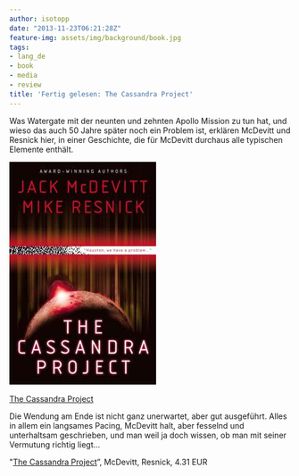 ```yaml
---
author: isotopp
date: "2013-11-23T06:21:28Z"
feature-img: assets/img/background/book.jpg
tags:
- lang_de
- book
- media
- review
title: 'Fertig gelesen: The Cassandra Project'
---
```

Was Watergate mit der neunten und zehnten Apollo Mission zu tun hat, und wieso das auch 50 Jahre später noch ein Problem ist, erklären McDevitt und Resnick hier, in einer Geschichte, die für McDevitt durchaus alle typischen Elemente enthält.

[![](/uploads/2013/11/cassandra-project.png)](http://www.amazon.de/gp/aw/d/B008EXK2OE)

[The Cassandra Project](http://www.amazon.de/gp/aw/d/B008EXK2OE)

Die Wendung am Ende ist nicht ganz unerwartet, aber gut ausgeführt. Alles in allem ein langsames Pacing, McDevitt halt, aber fesselnd und unterhaltsam geschrieben, und man weil ja doch wissen, ob man mit seiner Vermutung richtig liegt...

"[The Cassandra Project](http://www.amazon.de/gp/aw/d/B008EXK2OE)”, McDevitt, Resnick, 4.31 EUR
